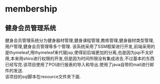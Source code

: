 # membership
## 健身会员管理系统       
健身会员管理系统分为健身器材管理,健身课程管理,教练管理,健身器材类型管理,用户管理,健身会员管理等多个管理.
该系统采用了SSM框架进行开发,前端采用的是thymeleaf,用thymeleaf来代替jsp,使得前后端更加的分离,也是因为jsp不太好用,本来用shiro进行权限的开发,但是因为时间所限没有集成进去.不过基本的东西已经写完.该项目使用了POI进行报表的导入和导出.使用了java自带的mail进行邮件的发送.      
该项目的sql脚本在resource文件夹下面.  